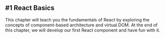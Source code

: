 ## #1 React Basics

This chapter will teach you the fundamentals of React by exploring the concepts of component-based architecture and virtual DOM. At the end of this chapter, we will develop our first React component and have fun with it.